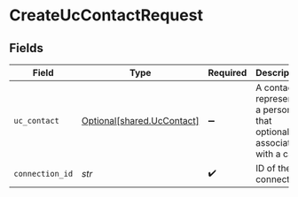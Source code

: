 # CreateUcContactRequest


## Fields

| Field                                                                   | Type                                                                    | Required                                                                | Description                                                             |
| ----------------------------------------------------------------------- | ----------------------------------------------------------------------- | ----------------------------------------------------------------------- | ----------------------------------------------------------------------- |
| `uc_contact`                                                            | [Optional[shared.UcContact]](../../models/shared/uccontact.md)          | :heavy_minus_sign:                                                      | A contact represents a person that optionally is associated with a call |
| `connection_id`                                                         | *str*                                                                   | :heavy_check_mark:                                                      | ID of the connection                                                    |